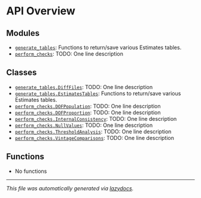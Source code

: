 <!-- markdownlint-disable -->

# API Overview

## Modules

- [`generate_tables`](./generate_tables.md#module-generate_tables): Functions to return/save various Estimates tables.
- [`perform_checks`](./perform_checks.md#module-perform_checks): TODO: One line description

## Classes

- [`generate_tables.DiffFiles`](./generate_tables.md#class-difffiles): TODO: One line description
- [`generate_tables.EstimatesTables`](./generate_tables.md#class-estimatestables): Functions to return/save various Estimates tables.
- [`perform_checks.DOFPopulation`](./perform_checks.md#class-dofpopulation): TODO: One line description
- [`perform_checks.DOFProportion`](./perform_checks.md#class-dofproportion): TODO: One line description
- [`perform_checks.InternalConsistency`](./perform_checks.md#class-internalconsistency): TODO: One line description
- [`perform_checks.NullValues`](./perform_checks.md#class-nullvalues): TODO: One line description
- [`perform_checks.ThresholdAnalysis`](./perform_checks.md#class-thresholdanalysis): TODO: One line description
- [`perform_checks.VintageComparisons`](./perform_checks.md#class-vintagecomparisons): TODO: One line description

## Functions

- No functions


---

_This file was automatically generated via [lazydocs](https://github.com/ml-tooling/lazydocs)._
